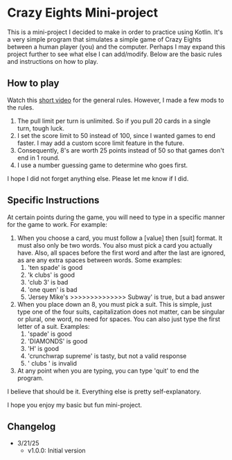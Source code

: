 # Crazy Eights Mini-project

This is a mini-project I decided to make in order to practice using Kotlin. It's a
very simple program that simulates a simple game of Crazy Eights between a human player (you) and
the computer. Perhaps I may expand this project further to see what else I can add/modify.
Below are the basic rules and instructions on how to play.

## How to play

Watch this [short video](https://www.youtube.com/watch?v=1c4YPQTS35I) for the general rules.
However, I made a few mods to the rules.

1. The pull limit per turn is unlimited. So if you pull 20 cards in a single turn, tough luck.
2. I set the score limit to 50 instead of 100, since I wanted games to end faster. I may add a custom score limit feature in the future.
3. Consequently, 8's are worth 25 points instead of 50 so that games don't end in 1 round.
4. I use a number guessing game to determine who goes first.

I hope I did not forget anything else. Please let me know if I did.

## Specific Instructions

At certain points during the game, you will need to type in a specific manner for the game to work.
For example:

1. When you choose a card, you must follow a [value] then [suit] format. It must also only be two words. You also must pick a card you actually have. Also, all spaces before the first word and after the last are ignored, as are any extra spaces between words. Some examples:
   1. 'ten spade' is good
   2. 'k clubs' is good
   3. 'club 3' is bad
   4. 'one quen' is bad
   5. 'Jersey Mike's >>>>>>>>>>>>>> Subway' is true, but a bad answer
2. When you place down an 8, you must pick a suit. This is simple, just type one of the four suits, capitalization does not matter, can be singular or plural, one word, no need for spaces. You can also just type the first letter of a suit. Examples:
   1. 'spade' is good
   2. 'DIAMONDS' is good
   3. 'H' is good
   4. 'crunchwrap supreme' is tasty, but not a valid response
   5. ' clubs ' is invalid
3. At any point when you are typing, you can type 'quit' to end the program.

I believe that should be it. Everything else is pretty self-explanatory.

I hope you enjoy my basic but fun mini-project.

## Changelog

- 3/21/25
  - v1.0.0: Initial version